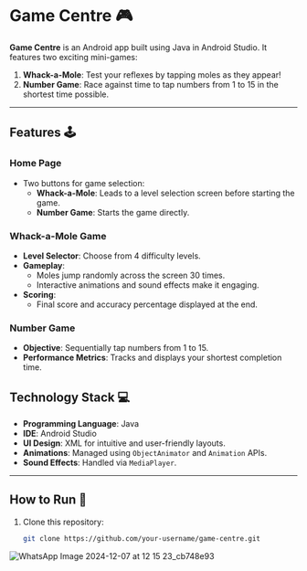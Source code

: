 # Game Centre 🎮

**Game Centre** is an Android app built using Java in Android Studio. It features two exciting mini-games:  
1. **Whack-a-Mole**: Test your reflexes by tapping moles as they appear!  
2. **Number Game**: Race against time to tap numbers from 1 to 15 in the shortest time possible.  

---

## Features 🕹️

### Home Page  
- Two buttons for game selection:  
  - **Whack-a-Mole**: Leads to a level selection screen before starting the game.  
  - **Number Game**: Starts the game directly.  

### Whack-a-Mole Game  
- **Level Selector**: Choose from 4 difficulty levels.  
- **Gameplay**:  
  - Moles jump randomly across the screen 30 times.  
  - Interactive animations and sound effects make it engaging.  
- **Scoring**:  
  - Final score and accuracy percentage displayed at the end.  

### Number Game  
- **Objective**: Sequentially tap numbers from 1 to 15.  
- **Performance Metrics**: Tracks and displays your shortest completion time.  

## Technology Stack 💻
- **Programming Language**: Java  
- **IDE**: Android Studio  
- **UI Design**: XML for intuitive and user-friendly layouts.  
- **Animations**: Managed using `ObjectAnimator` and `Animation` APIs.  
- **Sound Effects**: Handled via `MediaPlayer`.  

---

## How to Run 🚀

1. Clone this repository:  
   ```bash
   git clone https://github.com/your-username/game-centre.git

![WhatsApp Image 2024-12-07 at 12 15 23_cb748e93](https://github.com/user-attachments/assets/3a600bef-7722-404c-8070-e67c8025c6c4)
